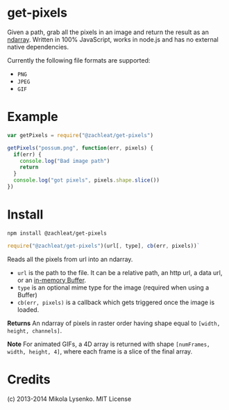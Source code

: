 get-pixels
==========
Given a path, grab all the pixels in an image and return the result as an [ndarray](https://github.com/mikolalysenko/ndarray).  Written in 100% JavaScript, works in node.js and has no external native dependencies.

Currently the following file formats are supported:

* `PNG`
* `JPEG`
* `GIF`

Example
=======

```js
var getPixels = require("@zachleat/get-pixels")

getPixels("possum.png", function(err, pixels) {
  if(err) {
    console.log("Bad image path")
    return
  }
  console.log("got pixels", pixels.shape.slice())
})
```

Install
=======

```sh
npm install @zachleat/get-pixels
```

```js
require("@zachleat/get-pixels")(url[, type], cb(err, pixels))`
```

Reads all the pixels from url into an ndarray.

* `url` is the path to the file.  It can be a relative path, an http url, a data url, or an [in-memory Buffer](http://nodejs.org/api/buffer.html).
* `type` is an optional mime type for the image (required when using a Buffer)
* `cb(err, pixels)` is a callback which gets triggered once the image is loaded.

**Returns** An ndarray of pixels in raster order having shape equal to `[width, height, channels]`.

**Note** For animated GIFs, a 4D array is returned with shape `[numFrames, width, height, 4]`, where each frame is a slice of the final array.

Credits
=======
(c) 2013-2014 Mikola Lysenko. MIT License
